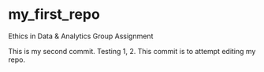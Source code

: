 # my_first_repo
Ethics in Data &amp; Analytics Group Assignment

This is my second commit. Testing 1, 2. This commit is to attempt editing my repo. 
